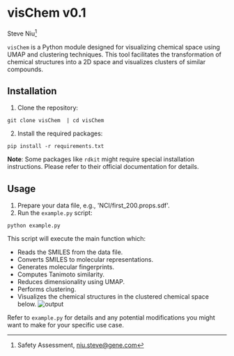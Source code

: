 
# visChem v0.1

Steve Niu[^1]

`visChem` is a Python module designed for visualizing chemical space using UMAP and clustering techniques. This tool facilitates the transformation of chemical structures into a 2D space and visualizes clusters of similar compounds.


## Installation

1. Clone the repository:
```
git clone visChem  | cd visChem
```

2. Install the required packages:
```
pip install -r requirements.txt
```

**Note**: Some packages like `rdkit` might require special installation instructions. Please refer to their official documentation for details.

## Usage

1. Prepare your data file, e.g., 'NCI/first_200.props.sdf'.
2. Run the `example.py` script:
```
python example.py
```

This script will execute the main function which:  
- Reads the SMILES from the data file.  
- Converts SMILES to molecular representations.  
- Generates molecular fingerprints.  
- Computes Tanimoto similarity.  
- Reduces dimensionality using UMAP.  
- Performs clustering.  
- Visualizes the chemical structures in the clustered chemical space below.
![output](output_image.png)

Refer to `example.py` for details and any potential modifications you might want to make for your specific use case.

[^1]: Safety Assessment, <niu.steve@gene.com>